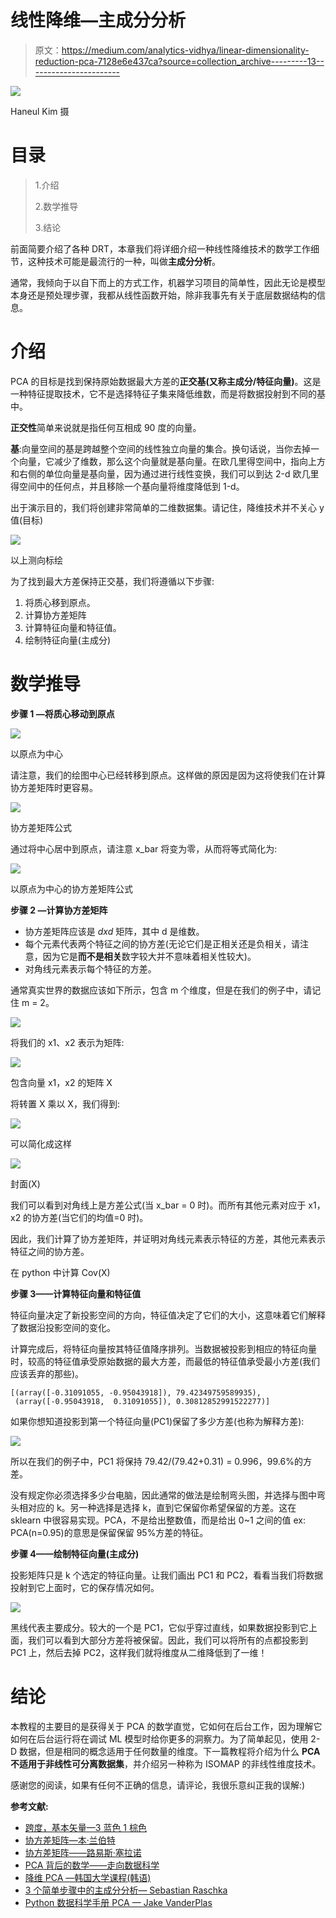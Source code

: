 # 线性降维—主成分分析

> 原文：<https://medium.com/analytics-vidhya/linear-dimensionality-reduction-pca-7128e6e437ca?source=collection_archive---------13----------------------->

![](img/1a4ccc43ec523f72393fbcc7b353a264.png)

Haneul Kim 摄

# 目录

> 1.介绍
> 
> 2.数学推导
> 
> 3.结论

前面简要介绍了各种 DRT，本章我们将详细介绍一种线性降维技术的数学工作细节，这种技术可能是最流行的一种，叫做**主成分分析**。

通常，我倾向于以自下而上的方式工作，机器学习项目的简单性，因此无论是模型本身还是预处理步骤，我都从线性函数开始，除非我事先有关于底层数据结构的信息。

# 介绍

PCA 的目标是找到保持原始数据最大方差的**正交基(又称主成分/特征向量)**。这是一种特征提取技术，它不是选择特征子集来降低维数，而是将数据投射到不同的基中。

**正交性**简单来说就是指任何互相成 90 度的向量。

**基**:向量空间的基是跨越整个空间的线性独立向量的集合。换句话说，当你去掉一个向量，它减少了维数，那么这个向量就是基向量。在欧几里得空间中，指向上方和右侧的单位向量是基向量，因为通过进行线性变换，我们可以到达 2-d 欧几里得空间中的任何点，并且移除一个基向量将维度降低到 1-d。

出于演示目的，我们将创建非常简单的二维数据集。请记住，降维技术并不关心 y 值(目标)

![](img/c6cc9727741898883e9fe6ff2c64fc4b.png)

以上测向标绘

为了找到最大方差保持正交基，我们将遵循以下步骤:

1.  将质心移到原点。
2.  计算协方差矩阵
3.  计算特征向量和特征值。
4.  绘制特征向量(主成分)

# 数学推导

**步骤 1 —将质心移动到原点**

![](img/05e836c34ff5c0387960c9633945e18c.png)

以原点为中心

请注意，我们的绘图中心已经转移到原点。这样做的原因是因为这将使我们在计算协方差矩阵时更容易。

![](img/cd0ddd0a372bb9f12ca27729626c232f.png)

协方差矩阵公式

通过将中心居中到原点，请注意 x_bar 将变为零，从而将等式简化为:

![](img/1f3b98af80a1a7677605d57be9af0620.png)

以原点为中心的协方差矩阵公式

**步骤 2 —计算协方差矩阵**

*   协方差矩阵应该是 *dxd* 矩阵，其中 d 是维数。
*   每个元素代表两个特征之间的协方差(无论它们是正相关还是负相关，请注意，因为它是**而不是相关**数字较大并不意味着相关性较大)。
*   对角线元素表示每个特征的方差。

通常真实世界的数据应该如下所示，包含 m 个维度，但是在我们的例子中，请记住 m = 2。

![](img/29ec77acb7685ca6a5574b8a732871ca.png)

将我们的 x1、x2 表示为矩阵:

![](img/1cd2b90f6aefd3f20f8a815b98fd44c8.png)

包含向量 x1，x2 的矩阵 X

将转置 X 乘以 X，我们得到:

![](img/85f17cee6e8d54e7268c29c9d554dfb3.png)

可以简化成这样

![](img/12c991849e444fa528f4d63bdc1147ed.png)

封面(X)

我们可以看到对角线上是方差公式(当 x_bar = 0 时)。而所有其他元素对应于 x1，x2 的协方差(当它们的均值=0 时)。

因此，我们计算了协方差矩阵，并证明对角线元素表示特征的方差，其他元素表示特征之间的协方差。

在 python 中计算 Cov(X)

**步骤 3——计算特征向量和特征值**

特征向量决定了新投影空间的方向，特征值决定了它们的大小，这意味着它们解释了数据沿投影空间的变化。

计算完成后，将特征向量按其特征值降序排列。当数据被投影到相应的特征向量时，较高的特征值承受原始数据的最大方差，而最低的特征值承受最小方差(我们应该丢弃的那些)。

```
[(array([-0.31091055, -0.95043918]), 79.42349759589935),
 (array([-0.95043918,  0.31091055]), 0.30812852991522277)]
```

如果你想知道投影到第一个特征向量(PC1)保留了多少方差(也称为解释方差):

![](img/473ec5ecee4a3c966d36317cb7dbcec8.png)

所以在我们的例子中，PC1 将保持 79.42/(79.42+0.31) = 0.996，99.6%的方差。

没有规定你必须选择多少台电脑，因此通常的做法是绘制弯头图，并选择与图中弯头相对应的 k。另一种选择是选择 k，直到它保留你希望保留的方差。这在 sklearn 中很容易实现。PCA，不是给出整数值，而是给出 0~1 之间的值 ex: PCA(n=0.95)的意思是保留保留 95%方差的特征。

**步骤 4——绘制特征向量(主成分)**

投影矩阵只是 k 个选定的特征向量。让我们画出 PC1 和 PC2，看看当我们将数据投射到它上面时，它的保存情况如何。

![](img/52ae81deeaaa406903eff6737c15fee1.png)

黑线代表主要成分。较大的一个是 PC1，它似乎穿过直线，如果数据投影到它上面，我们可以看到大部分方差将被保留。因此，我们可以将所有的点都投影到 PC1 上，然后去掉 PC2，这样我们就将维度从二维降低到了一维！

# 结论

本教程的主要目的是获得关于 PCA 的数学直觉，它如何在后台工作，因为理解它如何在后台运行将在调试 ML 模型时给你更多的洞察力。为了简单起见，使用 2-D 数据，但是相同的概念适用于任何数量的维度。下一篇教程将介绍为什么 **PCA 不适用于非线性可分离数据集**，并介绍另一种称为 ISOMAP 的非线性维度技术。

感谢您的阅读，如果有任何不正确的信息，请评论，我很乐意纠正我的误解:)

**参考文献:**

*   [跨度，基本矢量—3 蓝色 1 棕色](https://www.youtube.com/watch?v=k7RM-ot2NWY&ab_channel=3Blue1Brown)
*   [协方差矩阵—本·兰伯特](https://www.youtube.com/watch?v=G16c2ZODcg8&ab_channel=BenLambert)
*   [协方差矩阵——路易斯·塞拉诺](https://www.youtube.com/watch?v=WBlnwvjfMtQ&ab_channel=LuisSerrano)
*   [PCA 背后的数学——走向数据科学](https://towardsdatascience.com/the-mathematics-behind-principal-component-analysis-fff2d7f4b643)
*   [降维 PCA —韩国大学课程(韩语)](https://www.youtube.com/watch?v=bEX6WPMiLvo&list=PLetSlH8YjIfWMdw9AuLR5ybkVvGcoG2EW&index=5&ab_channel=KoreaUnivDSBAKoreaUnivDSBA)
*   [3 个简单步骤中的主成分分析— Sebastian Raschka](https://sebastianraschka.com/Articles/2015_pca_in_3_steps.html#:~:text=The%20eigenvectors%20and%20eigenvalues%20of,the%20eigenvalues%20determine%20their%20magnitude.)
*   [Python 数据科学手册 PCA — Jake VanderPlas](https://jakevdp.github.io/PythonDataScienceHandbook/05.09-principal-component-analysis.html)